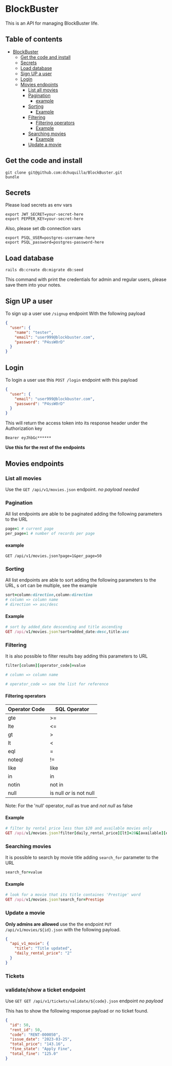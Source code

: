 # BlockBuster

This is an API for managing BlockBuster life.

## Table of contents

- [BlockBuster](#blockbuster)
  - [Get the code and install](#get-the-code-and-install)
  - [Secrets](#secrets)
  - [Load database](#load-database)
  - [Sign UP a user](#sign-up-a-user)
  - [Login](#login)
  - [Movies endpoints](#movies-endpoints)
    - [List all movies](#list-all-movies)
    - [Pagination](#pagination)
      - [example](#example)
    - [Sorting](#sorting)
      - [Example](#example)
    - [Filtering](#filtering)
      - [Filtering operators](#filtering-operators)
      - [Example](#example-1)
    - [Searching movies](#searching-movies)
      - [Example](#example-2)
    - [Update a movie](#update-a-movie)

## Get the code and install

```shell
git clone git@github.com:dchuquilla/BlockBuster.git
bundle
```

## Secrets

Please load secrets as env vars

```shell
export JWT_SECRET=your-secret-here
export PEPPER_KEY=your-secret-here
```

Also, please set db connection vars

```shell
export PSQL_USER=postgres-username-here
export PSQL_password=postgres-password-here
```

## Load database

```shell
rails db:create db:migrate db:seed
```

This command with print the credentials for admin and regular users, please save them into your notes.

## Sign UP a user

To sign up a user use `/signup` endpoint
With the following payload

```json
{
  "user": {
    "name": "tester",
    "email": "user999@blockbuster.com",
    "password": "P4ssW0rD"
  }
}
```

## Login

To login a user use this `POST /login` endpoint with this payload

```json
{
  "user": {
    "email": "user999@blockbuster.com",
    "password": "P4ssW0rD"
  }
}
```

This will return the access token into its response header under the Authorization key

```
Bearer eyJhbGc******
```

**Use this for the rest of the endpoints**

## Movies endpoints

### List all movies

Use the `GET /api/v1/movies.json` endpoint. _no payload needed_

### Pagination

All list endpoints are able to be paginated adding the following parameters to the URL

```ruby
page=1 # current page
per_page=1 # number of records per page

```

#### example

```cURL
GET /api/v1/movies.json?page=1&per_page=50
```

### Sorting

All list endpoints are able to sort adding the following parameters to the URL, s
ort can be multiple, see the example

```ruby
sort=column:direction,column:direction
# column => column name
# direction => asc/desc
```

#### Example

```ruby
# sort by added_date descending and title ascending
GET /api/v1/movies.json?sort=added_date:desc,title:asc
```

### Filtering

It is also possible to filter results bay adding this parameters to URL

```ruby
filter[column][operator_code]=value

# column => column name

# operator_code => see the list for reference

```

#### Filtering operators

| Operator Code | SQL Operator             |
| ------------- | ------------------------ |
| gte           | >=                       |
| lte           | <=                       |
| gt            | >                        |
| lt            | <                        |
| eql           | =                        |
| noteql        | !=                       |
| like          | like                     |
| in            | in                       |
| notin         | not in                   |
| null          | is null _or_ is not null |

Note: For the 'null' operator, _null_ as true and _not null_ as false

#### Example

```ruby
# filter by rental price less than $20 and available movies only
GET /api/v1/movies.json?filter[daily_rental_price][lt]=20&[available][eql]=true
```

### Searching movies

It is possible to search by movie title adding `search_for` parameter to the URL

```ruby
search_for=value
```

#### Example

```ruby
# look for a movie that its title containes 'Prestige' word
GET /api/v1/movies.json?search_for=Prestige
```

### Update a movie

**Only admins are allowed**
use the the endpoint `PUT /api/v1/movies/${id}.json` with the following payload.

```json
{
  "api_v1_movie": {
    "title": "Title updated",
    "daily_rental_price": "2"
  }
}
```

### Tickets

### validate/show a ticket endpoint

Use `GET GET /api/v1/tickets/validate/${code}.json` endpoint _no payload_

This has to show the following response payload or no ticket found.

```json
{
  "id": 50,
  "rent_id": 50,
  "code": "RENT-000050",
  "issue_date": "2023-03-25",
  "total_price": "143.16",
  "fine_state": "Apply Fine",
  "total_fine": "125.0"
}
```
